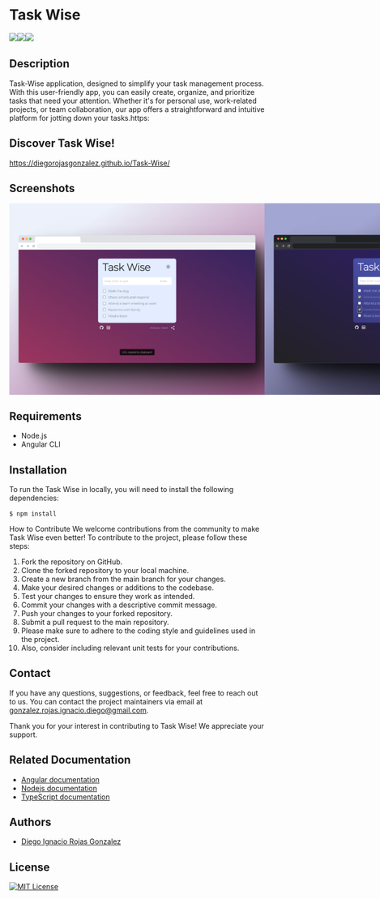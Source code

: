 # Task Wise

<div style="display: flex;">
  <a href="https://angular.io/" target="_blank"> 
    <img src="https://cdn.freebiesupply.com/logos/large/2x/angular-icon-1-logo-png-transparent.png" width="65" />
  </a>
  <a href="https://www.typescriptlang.org/" target="_blank">
      <img src="https://th.bing.com/th/id/R.8075e9fb9d9e4d38ab81dae248c6dbd0?rik=m8wEkmr8R1U1gA&riu=http%3a%2f%2fpnbmobile.com%2fimages%2ftypescript_logo.png&ehk=wde0lVRVQLeiYmCgdeE%2bTbW2qlCyP7smtUsY5bfYKwI%3d&risl=&pid=ImgRaw&r=0" width="65" />  
  </a>
  <a href="https://nodejs.org" target="_blank">
    <img src="https://logos-download.com/wp-content/uploads/2016/09/Node_logo_NodeJS.png" width="90" />
  </a>
</div>

## Description

Task-Wise application, designed to simplify your task management process. With this user-friendly app, you can easily create, organize, and prioritize tasks that need your attention. Whether it's for personal use, work-related projects, or team collaboration, our app offers a straightforward and intuitive platform for jotting down your tasks.https:

## Discover Task Wise!
  https://diegorojasgonzalez.github.io/Task-Wise/

## Screenshots

<div style="display: flex;">
  <img src="https://raw.githubusercontent.com/DiegoRojasGonzalez/Resources/main/ss-task-wise-light.png" width="1200" /> 
  <img src="https://raw.githubusercontent.com/DiegoRojasGonzalez/Resources/main/ss-task-wise-dark.png" width="1200" /> 
</div>

## Requirements
- Node.js
- Angular CLI

## Installation
To run the Task Wise in locally, you will need to install the following dependencies:

```shell
$ npm install
```
How to Contribute
We welcome contributions from the community to make Task Wise even better! To contribute to the project, please follow these steps:

1. Fork the repository on GitHub.
2. Clone the forked repository to your local machine.
3. Create a new branch from the main branch for your changes.
4. Make your desired changes or additions to the codebase.
5. Test your changes to ensure they work as intended.
6. Commit your changes with a descriptive commit message.
7. Push your changes to your forked repository.
8. Submit a pull request to the main repository.
9. Please make sure to adhere to the coding style and guidelines used in the project.
10. Also, consider including relevant unit tests for your contributions.

## Contact
If you have any questions, suggestions, or feedback, feel free to reach out to us. You can contact the project maintainers via email at gonzalez.rojas.ignacio.diego@gmail.com.

Thank you for your interest in contributing to Task Wise! We appreciate your support.



## Related Documentation

 - [Angular documentation](https://angular.io/docs)
 - [Nodejs documentation](https://nodejs.org/en/docs)
 - [TypeScript documentation](https://www.typescriptlang.org/docs/)


## Authors

- [Diego Ignacio Rojas Gonzalez](https://github.com/DiegoRojasGonzalez)

## License

[![MIT License](https://img.shields.io/badge/License-MIT-green.svg)](https://choosealicense.com/licenses/mit/)
